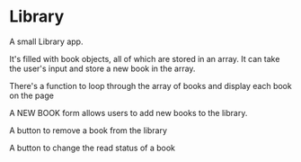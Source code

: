 # Library

A small Library app.

It's filled with book objects, all of which are stored in an array. It can take the user's input and store a new book in the array.

There's a function to loop through the array of books and display each book on the page

A NEW BOOK form allows users to add new books to the library.

A button to remove a book from the library

A button to change the read status of a book
